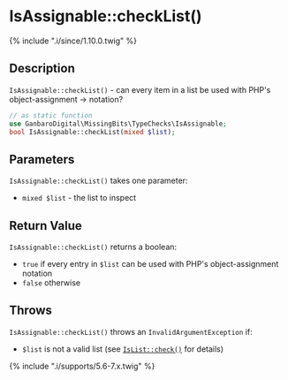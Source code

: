 # IsAssignable::checkList()

{% include ".i/since/1.10.0.twig" %}

## Description

`IsAssignable::checkList()` - can every item in a list be used with PHP's object-assignment -> notation?

```php
// as static function
use GanbaroDigital\MissingBits\TypeChecks\IsAssignable;
bool IsAssignable::checkList(mixed $list);
```

## Parameters

`IsAssignable::checkList()` takes one parameter:

* `mixed $list` - the list to inspect

## Return Value

`IsAssignable::checkList()` returns a boolean:

* `true` if every entry in `$list` can be used with PHP's object-assignment notation
* `false` otherwise

## Throws

`IsAssignable::checkList()` throws an `InvalidArgumentException` if:

* `$list` is not a valid list (see [`IsList::check()`](IsList.check.html) for details)

{% include ".i/supports/5.6-7.x.twig" %}
